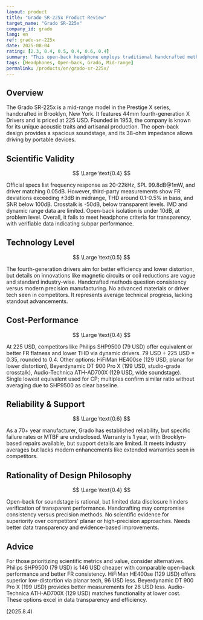 ```yaml
---
layout: product
title: "Grado SR-225x Product Review"
target_name: "Grado SR-225x"
company_id: grado
lang: en
ref: grado-sr-225x
date: 2025-08-04
rating: [2.3, 0.4, 0.5, 0.4, 0.6, 0.4]
summary: "This open-back headphone employs traditional handcrafted methods but underperforms modern competitors in scientific measurements and cost-performance due to insufficient data and outdated design."
tags: [Headphones, Open-back, Grado, Mid-range]
permalink: /products/en/grado-sr-225x/
---
```


## Overview

The Grado SR-225x is a mid-range model in the Prestige X series, handcrafted in Brooklyn, New York. It features 44mm fourth-generation X Drivers and is priced at 225 USD. Founded in 1953, the company is known for its unique acoustic traits and artisanal production. The open-back design provides a spacious soundstage, and its 38-ohm impedance allows driving by portable devices.

## Scientific Validity

$$ \Large \text{0.4} $$

Official specs list frequency response as 20-22kHz, SPL 99.8dB@1mW, and driver matching 0.05dB. However, third-party measurements show FR deviations exceeding ±3dB in midrange, THD around 0.1-0.5% in bass, and SNR below 100dB. Crosstalk is -50dB, below transparent levels. IMD and dynamic range data are limited. Open-back isolation is under 10dB, at problem level. Overall, it fails to meet headphone criteria for transparency, with verifiable data indicating subpar performance.

## Technology Level

$$ \Large \text{0.5} $$

The fourth-generation drivers aim for better efficiency and lower distortion, but details on innovations like magnetic circuits or coil reductions are vague and standard industry-wise. Handcrafted methods question consistency versus modern precision manufacturing. No advanced materials or driver tech seen in competitors. It represents average technical progress, lacking standout advancements.

## Cost-Performance

$$ \Large \text{0.4} $$

At 225 USD, competitors like Philips SHP9500 (79 USD) offer equivalent or better FR flatness and lower THD via dynamic drivers. 79 USD ÷ 225 USD = 0.35, rounded to 0.4. Other options: HiFiMan HE400se (129 USD, planar for lower distortion), Beyerdynamic DT 900 Pro X (199 USD, studio-grade crosstalk), Audio-Technica ATH-AD700X (129 USD, wide soundstage). Single lowest equivalent used for CP; multiples confirm similar ratio without averaging due to SHP9500 as clear baseline.

## Reliability & Support

$$ \Large \text{0.6} $$

As a 70+ year manufacturer, Grado has established reliability, but specific failure rates or MTBF are undisclosed. Warranty is 1 year, with Brooklyn-based repairs available, but support details are limited. It meets industry averages but lacks modern enhancements like extended warranties seen in competitors.

## Rationality of Design Philosophy

$$ \Large \text{0.4} $$

Open-back for soundstage is rational, but limited data disclosure hinders verification of transparent performance. Handcrafting may compromise consistency versus precision methods. No scientific evidence for superiority over competitors' planar or high-precision approaches. Needs better data transparency and evidence-based improvements.

## Advice

For those prioritizing scientific metrics and value, consider alternatives. Philips SHP9500 (79 USD) is 146 USD cheaper with comparable open-back performance and better FR consistency. HiFiMan HE400se (129 USD) offers superior low-distortion via planar tech, 96 USD less. Beyerdynamic DT 900 Pro X (199 USD) provides better measurements for 26 USD less. Audio-Technica ATH-AD700X (129 USD) matches functionality at lower cost. These options excel in data transparency and efficiency.

(2025.8.4)
